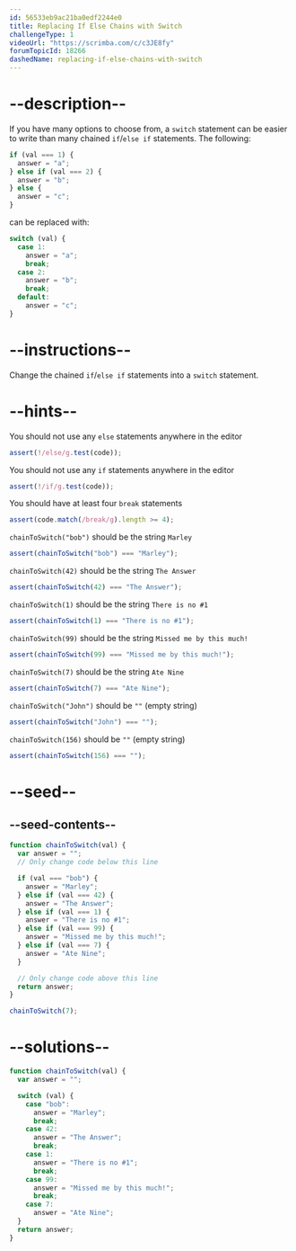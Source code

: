 ```yaml
---
id: 56533eb9ac21ba0edf2244e0
title: Replacing If Else Chains with Switch
challengeType: 1
videoUrl: "https://scrimba.com/c/c3JE8fy"
forumTopicId: 18266
dashedName: replacing-if-else-chains-with-switch
---
```


# --description--

If you have many options to choose from, a `switch` statement can be easier to write than many chained `if`/`else if` statements. The following:

```js
if (val === 1) {
  answer = "a";
} else if (val === 2) {
  answer = "b";
} else {
  answer = "c";
}
```

can be replaced with:

```js
switch (val) {
  case 1:
    answer = "a";
    break;
  case 2:
    answer = "b";
    break;
  default:
    answer = "c";
}
```

# --instructions--

Change the chained `if`/`else if` statements into a `switch` statement.

# --hints--

You should not use any `else` statements anywhere in the editor

```js
assert(!/else/g.test(code));
```

You should not use any `if` statements anywhere in the editor

```js
assert(!/if/g.test(code));
```

You should have at least four `break` statements

```js
assert(code.match(/break/g).length >= 4);
```

`chainToSwitch("bob")` should be the string `Marley`

```js
assert(chainToSwitch("bob") === "Marley");
```

`chainToSwitch(42)` should be the string `The Answer`

```js
assert(chainToSwitch(42) === "The Answer");
```

`chainToSwitch(1)` should be the string `There is no #1`

```js
assert(chainToSwitch(1) === "There is no #1");
```

`chainToSwitch(99)` should be the string `Missed me by this much!`

```js
assert(chainToSwitch(99) === "Missed me by this much!");
```

`chainToSwitch(7)` should be the string `Ate Nine`

```js
assert(chainToSwitch(7) === "Ate Nine");
```

`chainToSwitch("John")` should be `""` (empty string)

```js
assert(chainToSwitch("John") === "");
```

`chainToSwitch(156)` should be `""` (empty string)

```js
assert(chainToSwitch(156) === "");
```

# --seed--

## --seed-contents--

```js
function chainToSwitch(val) {
  var answer = "";
  // Only change code below this line

  if (val === "bob") {
    answer = "Marley";
  } else if (val === 42) {
    answer = "The Answer";
  } else if (val === 1) {
    answer = "There is no #1";
  } else if (val === 99) {
    answer = "Missed me by this much!";
  } else if (val === 7) {
    answer = "Ate Nine";
  }

  // Only change code above this line
  return answer;
}

chainToSwitch(7);
```

# --solutions--

```js
function chainToSwitch(val) {
  var answer = "";

  switch (val) {
    case "bob":
      answer = "Marley";
      break;
    case 42:
      answer = "The Answer";
      break;
    case 1:
      answer = "There is no #1";
      break;
    case 99:
      answer = "Missed me by this much!";
      break;
    case 7:
      answer = "Ate Nine";
  }
  return answer;
}
```
